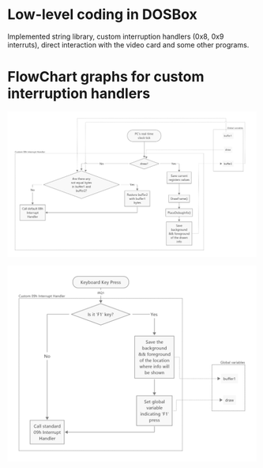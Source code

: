 # Low-level coding in DOSBox

Implemented string library, custom interruption handlers (0x8, 0x9 interruts), direct interaction with the video card and some other programs.

# FlowChart graphs for custom interruption handlers

![Custom 0x8 handler](https://github.com/V13kv/DOS/blob/master/Custom08hIntHandler.png)

![Custom 0x9 handler](https://github.com/V13kv/DOS/blob/master/Custom09hIntHandler.png)